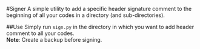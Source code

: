 #Signer
A simple utility to add a specific header signature comment to the beginning of all your codes in a directory (and sub-directories).

##Use
Simply run `sign.py` in the directory in which you want to add header comment to all your codes.  
**Note**: Create a backup before signing.
